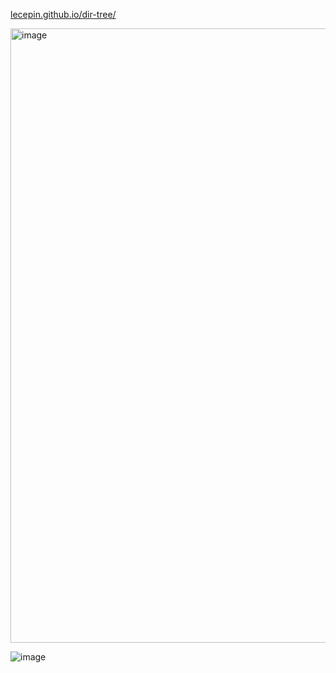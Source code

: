 [lecepin.github.io/dir-tree/](https://lecepin.github.io/dir-tree/)

<img width="983" alt="image" src="https://user-images.githubusercontent.com/11046969/217142375-19e5e232-6594-4f86-82e4-f906cccd2eb9.png">

![image](https://user-images.githubusercontent.com/11046969/217142473-4e8fd07a-3a77-4cab-b3af-a352dd52ce1d.png)

[//]: # (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)